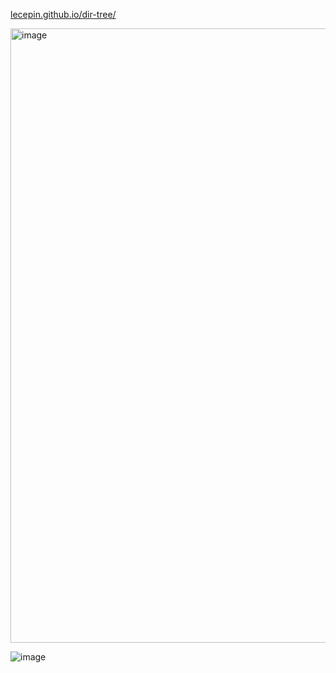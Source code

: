 [lecepin.github.io/dir-tree/](https://lecepin.github.io/dir-tree/)

<img width="983" alt="image" src="https://user-images.githubusercontent.com/11046969/217142375-19e5e232-6594-4f86-82e4-f906cccd2eb9.png">

![image](https://user-images.githubusercontent.com/11046969/217142473-4e8fd07a-3a77-4cab-b3af-a352dd52ce1d.png)

[//]: # (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)